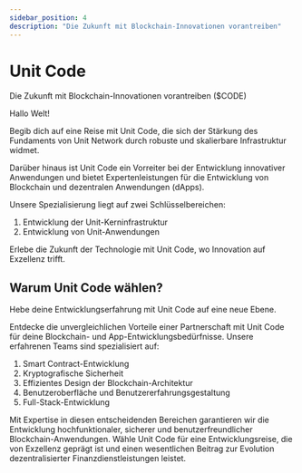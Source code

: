 ```yaml
---
sidebar_position: 4
description: "Die Zukunft mit Blockchain-Innovationen vorantreiben"
---
```


# Unit Code

Die Zukunft mit Blockchain-Innovationen vorantreiben ($CODE)

Hallo Welt!

Begib dich auf eine Reise mit Unit Code, die sich der Stärkung des Fundaments von Unit Network durch robuste und skalierbare Infrastruktur widmet.

Darüber hinaus ist Unit Code ein Vorreiter bei der Entwicklung innovativer Anwendungen und bietet Expertenleistungen für die Entwicklung von Blockchain und dezentralen Anwendungen (dApps).

Unsere Spezialisierung liegt auf zwei Schlüsselbereichen:

1. Entwicklung der Unit-Kerninfrastruktur
2. Entwicklung von Unit-Anwendungen

Erlebe die Zukunft der Technologie mit Unit Code, wo Innovation auf Exzellenz trifft.

## Warum Unit Code wählen?

Hebe deine Entwicklungserfahrung mit Unit Code auf eine neue Ebene.

Entdecke die unvergleichlichen Vorteile einer Partnerschaft mit Unit Code für deine Blockchain- und App-Entwicklungsbedürfnisse. Unsere erfahrenen Teams sind spezialisiert auf:

1. Smart Contract-Entwicklung
2. Kryptografische Sicherheit
3. Effizientes Design der Blockchain-Architektur
4. Benutzeroberfläche und Benutzererfahrungsgestaltung
5. Full-Stack-Entwicklung

Mit Expertise in diesen entscheidenden Bereichen garantieren wir die Entwicklung hochfunktionaler, sicherer und benutzerfreundlicher Blockchain-Anwendungen.
Wähle Unit Code für eine Entwicklungsreise, die von Exzellenz geprägt ist und einen wesentlichen Beitrag zur Evolution dezentralisierter Finanzdienstleistungen leistet.
